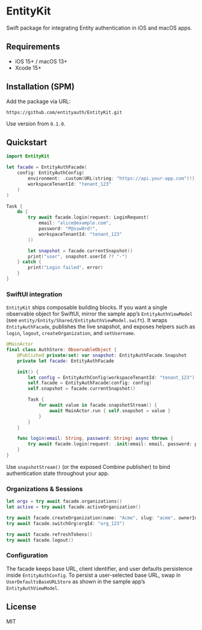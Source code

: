 # EntityKit

Swift package for integrating Entity authentication in iOS and macOS apps.

## Requirements
- iOS 15+ / macOS 13+
- Xcode 15+

## Installation (SPM)
Add the package via URL:

```
https://github.com/entityauth/EntityKit.git
```

Use version from `0.1.0`.

## Quickstart

```swift
import EntityKit

let facade = EntityAuthFacade(
    config: EntityAuthConfig(
        environment: .custom(URL(string: "https://api.your-app.com")!),
        workspaceTenantId: "tenant_123"
    )
)

Task {
    do {
        try await facade.login(request: LoginRequest(
            email: "alice@example.com",
            password: "P@ssw0rd!",
            workspaceTenantId: "tenant_123"
        ))

        let snapshot = facade.currentSnapshot()
        print("user", snapshot.userId ?? "-")
    } catch {
        print("Login failed", error)
    }
}
```

### SwiftUI integration

`EntityKit` ships composable building blocks. If you want a single observable object for SwiftUI, mirror the sample app’s `EntityAuthViewModel` (see `entity/Entity/Shared/EntityAuthViewModel.swift`). It wraps `EntityAuthFacade`, publishes the live snapshot, and exposes helpers such as `login`, `logout`, `createOrganization`, and `setUsername`.

```swift
@MainActor
final class AuthStore: ObservableObject {
    @Published private(set) var snapshot: EntityAuthFacade.Snapshot
    private let facade: EntityAuthFacade

    init() {
        let config = EntityAuthConfig(workspaceTenantId: "tenant_123")
        self.facade = EntityAuthFacade(config: config)
        self.snapshot = facade.currentSnapshot()

        Task {
            for await value in facade.snapshotStream() {
                await MainActor.run { self.snapshot = value }
            }
        }
    }

    func login(email: String, password: String) async throws {
        try await facade.login(request: .init(email: email, password: password, workspaceTenantId: "tenant_123"))
    }
}
```

Use `snapshotStream()` (or the exposed Combine publisher) to bind authentication state throughout your app.

### Organizations & Sessions

```swift
let orgs = try await facade.organizations()
let active = try await facade.activeOrganization()

try await facade.createOrganization(name: "Acme", slug: "acme", ownerId: userId)
try await facade.switchOrg(orgId: "org_123")

try await facade.refreshTokens()
try await facade.logout()
```

### Configuration

The facade keeps base URL, client identifier, and user defaults persistence inside `EntityAuthConfig`. To persist a user-selected base URL, swap in `UserDefaultsBaseURLStore` as shown in the sample app’s `EntityAuthViewModel`.

## License
MIT
